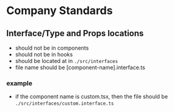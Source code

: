 # Company Standards

## Interface/Type and Props locations

- should not be in components 
- should not be in hooks
- should be located at in `./src/interfaces`
- file name should be [component-name].interface.ts

### example
- if the component name is custom.tsx, then the file should be `./src/interfaces/custom.interface.ts`
